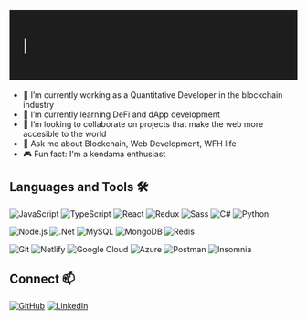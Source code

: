 [<img src="https://raw.githubusercontent.com/tyleung/tyleung/master/readme-intro.gif" alt="Hi, I'm Terence 👋" title="Hi, I'm Terence 👋"/>](https://tyleung.github.io/)

- 🔭 I’m currently working as a Quantitative Developer in the blockchain industry
- 🌱 I’m currently learning DeFi and dApp development
- 👯 I’m looking to collaborate on projects that make the web more accesible to the world
- 💬 Ask me about Blockchain, Web Development, WFH life
- 🎮 Fun fact: I'm a kendama enthusiast


## Languages and Tools 🛠️

![JavaScript](https://img.shields.io/badge/JavaScript%20-%23323330.svg?&style=flat-square&logo=javascript&logoColor=%23F7DF1E)
![TypeScript](https://img.shields.io/badge/-TypeScript-007ACC?style=flat-square&logo=typescript&logoColor=white)
![React](https://img.shields.io/badge/-React-45b8d8?style=flat-square&logo=react&logoColor=white)
![Redux](https://img.shields.io/badge/-Redux-764ABC?style=flat-square&logo=redux&logoColor=white)
![Sass](https://img.shields.io/badge/Sass-hotpink.svg?style=flat-square&logo=Sass&logoColor=white)
![C#](https://img.shields.io/badge/c%23-%23239120.svg?style=flat-square&logo=c-sharp&logoColor=white)
![Python](https://img.shields.io/badge/python-%2314354C.svg?style=flat-square&logo=python&logoColor=white)

![Node.js](https://img.shields.io/badge/Node.js%20-%2343853D.svg?&style=flat-square&logo=node.js&logoColor=white)
![.Net](https://img.shields.io/badge/.NET-5C2D91?style=flat-square&logo=.net&logoColor=white)
![MySQL](https://img.shields.io/badge/MySQL-%2300f.svg?&style=flat-square&logo=mysql&logoColor=white)
![MongoDB](https://img.shields.io/badge/MongoDB-%234ea94b.svg?&style=flat-square&logo=mongodb&logoColor=white)
![Redis](https://img.shields.io/badge/redis-%23DD0031.svg?style=flat-square&logo=redis&logoColor=white)

![Git](https://img.shields.io/badge/Git%20-%23F05033.svg?&style=flat-square&logo=git&logoColor=white)
![Netlify](https://img.shields.io/badge/netlify%20-%23323330.svg?&style=flat-square&logo=netlify&logoColor=00AD9F)
![Google Cloud](https://img.shields.io/badge/-Google_Cloud-1a73e8?style=flat-square&logo=google-cloud&logoColor=white)
![Azure](https://img.shields.io/badge/azure-%230072C6.svg?style=flat-square&logo=azure-devops&logoColor=white)
![Postman](https://img.shields.io/badge/Postman-FF6C37?style=flat-square&logo=postman&logoColor=red)
![Insomnia](https://img.shields.io/badge/-Insomnia-5849BE?style=flat-square&logo=insomnia&logoColor=white)


## Connect 📫
[![GitHub](https://img.shields.io/badge/tyleung%20-%23121011.svg?&style=flat-square&logo=github&logoColor=white&link=https://github.com/tyleung)](https://github.com/tyleung)
[![LinkedIn](https://img.shields.io/badge/terence%20-%230077B5.svg?&style=flat-square&logo=linkedin&logoColor=white&link=https://www.linkedin.com/in/terenceyleung/)](https://www.linkedin.com/in/terenceyleung/)

<!--
**tyleung/tyleung** is a ✨ _special_ ✨ repository because its `README.md` (this file) appears on your GitHub profile.

Here are some ideas to get you started:

- 🔭 I’m currently working on ...
- 🌱 I’m currently learning ...
- 👯 I’m looking to collaborate on ...
- 🤔 I’m looking for help with ...
- 💬 Ask me about ...
- 📫 How to reach me: ...
- 😄 Pronouns: ...
- ⚡ Fun fact: ...
-->
